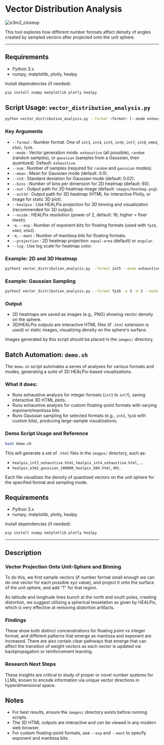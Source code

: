 # Vector Distribution Analysis

![e3m2_closeup](screenshot_closeup_e3m2.png)

This tool explores how different number formats affect density of angles created
by sampled vectors after projected onto the unit sphere.

---

## Requirements
- Python 3.x
- numpy, matplotlib, plotly, healpy

Install dependencies (if needed):
```sh
pip install numpy matplotlib plotly healpy
```

## Script Usage: `vector_distribution_analysis.py`

```sh
python vector_distribution_analysis.py --format <format> [--mode exhaustive|random|gaussian] [--num N] [--bins B] [--out PATH] [--healpix] [--nside N] [--out3d PATH] [--exp E] [--mant M] [--mean MU] [--std SIGMA] [--projection equal-area|angular] [--log]
```

### Key Arguments
- `--format`         : Number format. One of `int3`, `int4`, `int5`, `int6`, `int7`, `int8`, `e4m3`, `e5m2`, `fp16`.
- `--mode`           : Vector generation mode. `exhaustive` (all possible), `random` (random samples), or `gaussian` (samples from a Gaussian, then quantized). Default: `exhaustive`.
- `--num`            : Number of samples (required for `random` and `gaussian` modes).
- `--mean`           : Mean for Gaussian mode (default: 0.0).
- `--std`            : Standard deviation for Gaussian mode (default: 0.02).
- `--bins`           : Number of bins per dimension for 2D heatmap (default: 60).
- `--out`            : Output path for 2D heatmap image (default: `images/heatmap.png`).
- `--out3d`          : Output path for 3D heatmap (HTML for interactive Plotly, or image for static 3D plot).
- `--healpix`        : Use HEALPix projection for 3D binning and visualization (recommended for 3D output).
- `--nside`          : HEALPix resolution (power of 2, default: 16; higher = finer mesh).
- `-e`, `--exp`      : Number of exponent bits for floating formats (used with `fp16`, `e4m3`, `e5m2`).
- `-m`, `--mant`     : Number of mantissa bits for floating formats.
- `--projection`     : 2D heatmap projection: `equal-area` (default) or `angular`.
- `--log`            : Use log scale for heatmap color.

### Example: 2D and 3D Heatmap

```sh
python3 vector_distribution_analysis.py --format int5 --mode exhaustive --healpix --nside 256 --out images/int5_heatmap.png --out3d images/int5_heatmap3d.html
```

### Example: Gaussian Sampling

```sh
python3 vector_distribution_analysis.py --format fp16 -e 3 -m 2 --mode gaussian --num 100000 --healpix --nside 128 --out3d images/fp16_e3m2_gaussian.html
```

### Output
- 2D heatmaps are saved as images (e.g., PNG) showing vector density on the sphere.
- 3D/HEALPix outputs are interactive HTML files (if `.html` extension is used) or static images, visualizing density on the sphere's surface.

Images generated by this script should be placed in the `images/` directory.

## Batch Automation: `demo.sh`

The `demo.sh` script automates a series of analyses for various formats and modes, generating a suite of 3D HEALPix-based visualizations.

### What it does:
- Runs exhaustive analysis for integer formats (`int3` to `int7`), saving interactive 3D HTML plots.
- Runs exhaustive analysis for custom floating-point formats with varying exponent/mantissa bits.
- Runs Gaussian sampling for selected formats (e.g., `int4`, `fp16` with custom bits), producing large-sample visualizations.

### Demo Script Usage and Reference

```sh
bash demo.sh
```

This will generate a set of `.html` files in the `images/` directory, such as:
- `healpix_int3_exhaustive.html`, `healpix_int4_exhaustive.html`, ...
- `healpix_e3m2_gaussian_100000_healpix_500.html`, etc.

Each file visualizes the density of quantized vectors on the unit sphere for the specified format and sampling mode.


## Requirements

- Python 3.x
- numpy, matplotlib, plotly, healpy

Install dependencies (if needed):
```sh
pip install numpy matplotlib plotly healpy
```

---

## Description

### Vector Projection Onto Unit-Sphere and Binning

To do this, we first sample vectors (if number format small enough we can do one
vector for each possible xyz value), and project it onto the surface of the unit
sphere, and add "1" for that region.

As latitude and longitude lines bunch at the north and south poles, creating
distortion, we suggest utilizing a spherical tesselation as given by HEALPix,
which is very effective at removing distortion artifacts.

### Findings

These show both distinct concenstrations for floating point vs integer format,
and different patterns that emerge as mantissa and exponent are increased. There
are also certain clear pathways that emerge that can affect the transition of
weight vectors as each vector is updated via backpropagation or reinforcement
learning.

### Research Next Steps

These insights are critical to study of proper or novel number systems for LLMs,
known to encode information via unique vector directions in hyperdimensional
space.

## Notes
- For best results, ensure the `images/` directory exists before running scripts.
- The 3D HTML outputs are interactive and can be viewed in any modern web browser.
- For custom floating-point formats, use `--exp` and `--mant` to specify exponent and mantissa bits.

